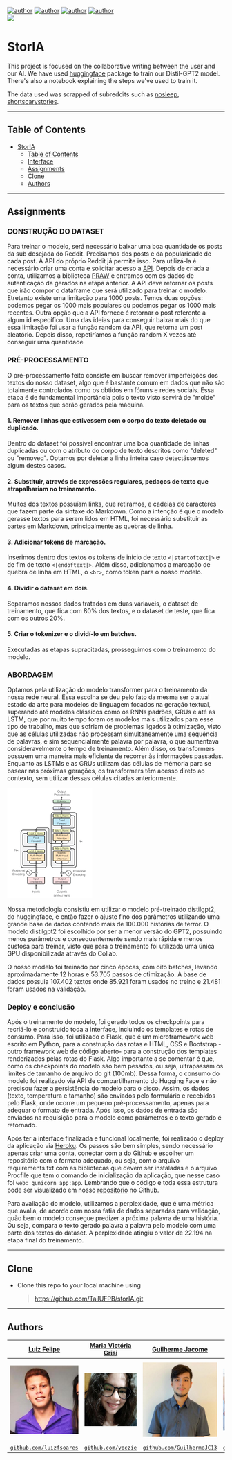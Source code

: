 [![author](https://img.shields.io/badge/author-felipehonorato1-purple.svg)](https://github.com/felipehonorato1)
[![author](https://img.shields.io/badge/author-GuilhermeJC13-black.svg)](https://github.com/GuilhermeJC13) 
[![author](https://img.shields.io/badge/author-DougsterS-blue.svg)](https://github.com/DougsterS) 
[![author](https://img.shields.io/badge/author-luizfsoares-yellow.svg)](https://github.com/luizfsoares)  
[![](https://img.shields.io/badge/python-3.7+-cyan.svg)](https://www.python.org/downloads/release/python-365/)

# StorIA
This project is focused on the collaborative writing between the user and our AI. We have used [huggingface](huggingface.co/) package to train our Distil-GPT2 model. There's also a notebook explaining the steps we've used to train it.

The data used was scrapped of subreddits such as [nosleep](https://www.reddit.com/r/nosleep/), [shortscarystories](https://www.reddit.com/r/shortscarystories/). 

---

## Table of Contents
- [StorIA](#StorIA)
  - [Table of Contents](#table-of-contents)
  - [Interface](#interface)
  - [Assignments](#assignments)
  - [Clone](#clone)
  - [Authors](#authors)
  

---
## Assignments

### **CONSTRUÇÃO DO DATASET** <!-- Rômulo -->

Para treinar o modelo, será necessário baixar uma boa quantidade os posts da sub desejada do Reddit. Precisamos dos posts e da popularidade de cada post.  A API do próprio Reddit já permite isso. Para utilizá-la é necessário criar uma conta e solicitar acesso a [API](https://www.reddit.com/dev/api/). Depois de criada a conta, utilizamos a biblioteca [PRAW](https://praw.readthedocs.io/en/stable/) e entramos com os dados de autenticação da gerados na etapa anterior. A API deve retornar os posts que irão compor o dataframe que será utilizado para treinar o modelo. Etretanto existe uma limitação para 1000 posts. Temos duas opções: podemos pegar os 1000 mais populares ou podemos pegar os 1000 mais recentes. Outra opção que a API fornece é retornar o post referente a algum id específico.  Uma das ideias para conseguir baixar mais do que essa limitação foi usar a função random da API, que retorna um post aleatório. Depois disso, repetiríamos a função random X vezes até conseguir uma quantidade

### **PRÉ-PROCESSAMENTO** <!-- Victória -->

O pré-processamento feito consiste em buscar remover imperfeições dos textos do nosso dataset, algo que é bastante comum em dados que não são totalmente controlados como os obtidos em fóruns e redes sociais. Essa etapa é de fundamental importância pois o texto visto servirá de "molde" para os textos que serão gerados pela máquina.

#### **1. Remover linhas que estivessem com o corpo do texto deletado ou duplicado.**
Dentro do dataset foi possível encontrar uma boa quantidade de linhas duplicadas ou com o atributo do corpo de texto descritos como "deleted" ou "removed". Optamos por deletar a linha inteira caso detectássemos algum destes casos.
#### **2. Substituir, através de expressões regulares, pedaços de texto que atrapalhariam no treinamento.**
Muitos dos textos possuíam links, que retiramos, e cadeias de caracteres que fazem parte da sintaxe do Markdown. Como a intenção é que o modelo gerasse textos para serem lidos em HTML, foi necessário substituir as partes em Markdown, principalmente as quebras de linha.
#### **3. Adicionar tokens de marcação.**
Inserimos dentro dos textos os tokens de início de texto ```<|startoftext|>``` e de fim de texto ```<|endoftext|>```. Além disso, adicionamos a marcação de quebra de linha em HTML, o ```<br>```, como token para o nosso modelo.
#### **4. Dividir o dataset em dois.**
Separamos nossos dados tratados em duas váriaveis, o dataset de treinamento, que fica com 80% dos textos, e o dataset de teste, que fica com os outros 20%.
#### **5. Criar o tokenizer e o dividí-lo em batches.**

Executadas as etapas supracitadas, prosseguimos com o treinamento do modelo. 

### **ABORDAGEM** <!-- Guilherme -->

Optamos pela utilização do modelo transformer para o treinamento da nossa rede neural. Essa escolha se deu pelo fato da mesma ser o atual estado da arte para modelos de linguagem focados na geração textual, superando até modelos clássicos como os RNNs padrões, GRUs e até as LSTM, que por muito tempo foram os modelos mais utilizados para esse tipo de trabalho, mas que sofriam de problemas ligados à otimização, visto que as células utilizadas não processam simultaneamente uma sequência de palavras, e sim sequencialmente palavra por palavra, o que aumentava consideravelmente o tempo de treinamento. Além disso, os transformers possuem uma maneira mais eficiente de recorrer às informações passadas. Enquanto as LSTMs e as GRUs utilizam das células de mémoria para se basear nas próximas gerações, os transformers têm acesso direto ao contexto, sem utilizar dessas células citadas anteriormente.

![transformers](imgs\transformers.png)

Nossa metodologia consistiu em utilizar o modelo pré-treinado distilgpt2, do huggingface, e então fazer o ajuste fino dos parâmetros utilizando uma grande base de dados contendo mais de 100.000 histórias de terror. O modelo distilgpt2 foi escolhido por ser a menor versão do GPT2, possuindo menos parâmetros e consequentemente sendo mais rápida e menos custosa para treinar, visto que para o treinamento foi utilizada uma única GPU disponibilizada através do Collab.

O nosso modelo foi treinado por cinco épocas, com oito batches, levando aproximadamente 12 horas e 53.705 passos de otimização. A base de dados possuia 107.402 textos onde 85.921 foram usados no treino e 21.481 foram usados na validação.

### **Deploy e conclusão**

Após o treinamento do modelo, foi gerado todos os checkpoints para recriá-lo e construído toda a interface, incluindo os templates e rotas de consumo. Para isso, foi utilizado o Flask, que é um microframework web escrito em Python, para a construção das rotas e HTML, CSS e Bootstrap -outro framework web de código aberto- para a construção dos templates renderizados pelas rotas do Flask. Algo importante a se comentar é que, como os checkpoints do modelo são bem pesados, ou seja, ultrapassam os limites de tamanho de arquivo do git (100mb). Dessa forma, o consumo do modelo foi realizado via API de compartilhamento do Hugging Face e não precisou fazer a persistência do modelo para o disco. Assim, os dados (texto, temperatura e tamanho) são enviados pelo formulário e recebidos pelo Flask, onde ocorre um pequeno pré-processamento, apenas para adequar o formato de entrada. Após isso, os dados de entrada são enviados na requisição para o modelo como parâmetros e o texto gerado é retornado.

Após ter a interface finalizada e funcional localmente, foi realizado o deploy da aplicação via [Heroku](https://www.heroku.com/home). Os passos são bem simples, sendo necessário apenas criar uma conta, conectar com a do Github e escolher um repositório com o formato adequado, ou seja, com o arquivo requirements.txt com as bibliotecas que devem ser instaladas e o arquivo Procfile que tem o comando de inicialização da aplicação, que nesse caso foi ```web: gunicorn app:app```. Lembrando que o código e toda essa estrutura pode ser visualizado em nosso [repositório](https://github.com/TailUFPB/storIA) no Github.

Para avaliação do modelo, utilizamos a perplexidade, que é uma métrica que avalia, de acordo com nossa fatia de dados separadas para validação, quão bem o modelo consegue predizer a próxima palavra de uma história. Ou seja, compara o texto gerado palavra a palavra pelo modelo com uma parte dos textos do dataset. A perplexidade atingiu o valor de  22.194 na etapa final do treinamento.

---

## Clone

- Clone this repo to your local machine using
    > https://github.com/TailUFPB/storIA.git

---
## Authors

| <a href="https://www.linkedin.com/in/luizfcardoso/" target="_blank">**Luiz Felipe**</a> | <a href="https://www.linkedin.com/in//" target="_blank">**Maria Victória Grisi**</a> | <a href="https://www.linkedin.com/in/guilhermejacome/" target="_blank">**Guilherme Jacome**</a> | <a href="https://www.linkedin.com/in/douglas-monteiro26/" target="_blank">**Rômulo Kunrath**</a> | <a href="https://www.linkedin.com/in/felipehonoratodesousa/" target="_blank">**Felipe Honorato**</a> | <a href="https://www.linkedin.com/in//" target="_blank">**Douglas Monteiro**</a> |
|:---------------------------------------------------------------------------------------:|:------------------------------------------------------------------------------------:|:-----------------------------------------------------------------------------------------------:|:------------------------------------------------------------------------------------------------:|-----------------------------------------------------------------------------------------------------:|:--------------------------------------------------------------------------------:|
| <img src="imgs/luiz.png" width="200px"> </img> | <img src="imgs/mariavictoria.png" width="200px"> </img> | <img src="imgs/guilherme.png" width="200px"> </img> | <img src="imgs/romulo.png" width="200px"> </img>  | <img src="imgs/felipe.png" width="200px"> </img> | <img src="imgs/douglas.png" width="200px"> </img> |
| <a href="http://github.com/luizfsoares" target="_blank">`github.com/luizfsoares`</a> | <a href="https://github.com/voczie" target="_blank">`github.com/voczie`</a> | <a href="http://github.com/GuilhermeJC13" target="_blank">`github.com/GuilhermeJC13`</a> | <a href="https://github.com/romulokps" target="_blank">`github.com/romulokps`</a> | <a href="https://github.com/Felipehonorato1" target="_blank">`github.com/Felipehonorato1`</a> | <a href="https://github.com/DougsterS" target="_blank">`github.com/DougsterS`</a> |
